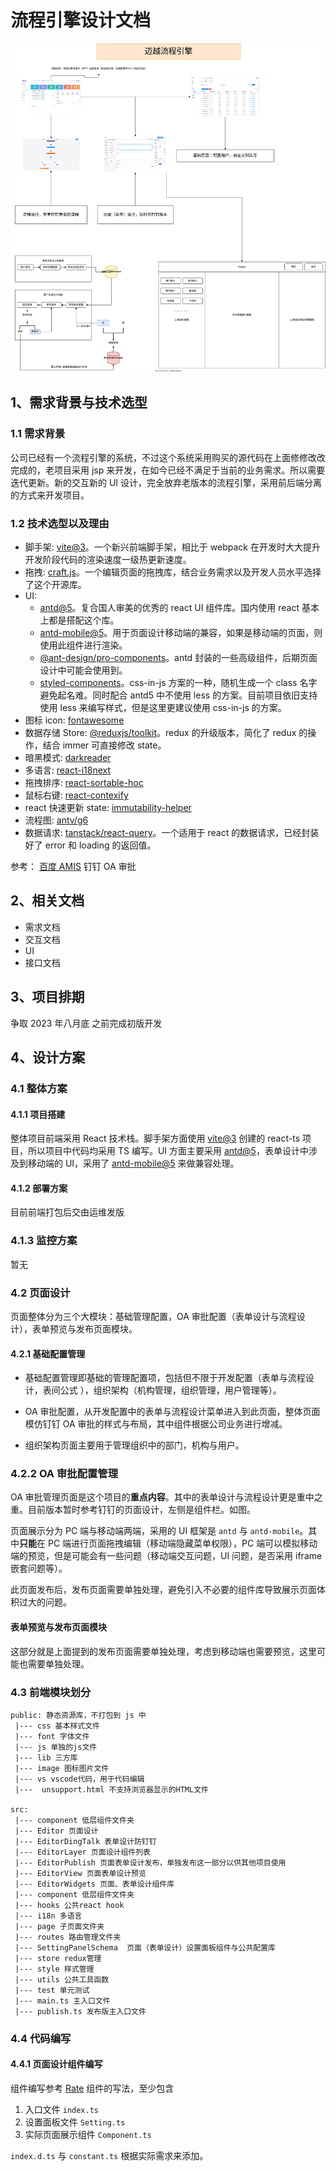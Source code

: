 <!--
 * @Author: 刘玉田 mrliu819@foxmail.com
 * @Date: 2023-04-25 17:04:29
 * @LastEditors: 刘玉田 mrliu819@foxmail.com
 * @LastEditTime: 2023-04-26 15:17:23
 * @Description:
 https://software-system-analysis-and-design.github.io/SE-308/docs/frontend_design.html
 https://tgy.ink/Project/#_2-%E7%9B%B8%E5%85%B3%E6%96%87%E6%A1%A3
 https://juejin.cn/post/7017643726944108558#heading-5
-->

# 流程引擎设计文档

![图](./%E8%BF%88%E8%B6%8A%E6%B5%81%E7%A8%8B%E5%BC%95%E6%93%8E.drawio.svg)

## 1、需求背景与技术选型

### 1.1 需求背景

公司已经有一个流程引擎的系统，不过这个系统采用购买的源代码在上面修修改改完成的，老项目采用 jsp 来开发，在如今已经不满足于当前的业务需求。所以需要迭代更新。新的交互新的 UI 设计，完全放弃老版本的流程引擎，采用前后端分离的方式来开发项目。

### 1.2 技术选型以及理由

- 脚手架: [vite@3](https://cn.vitejs.dev/)。一个新兴前端脚手架，相比于 webpack 在开发时大大提升开发阶段代码的渲染速度一级热更新速度。
- 拖拽: [craft.js](https://github.com/prevwong/craft.js)。一个编辑页面的拖拽库，结合业务需求以及开发人员水平选择了这个开源库。
- UI:
  - [antd@5](https://ant.design/docs/spec/introduce-cn)。复合国人审美的优秀的 react UI 组件库。国内使用 react 基本上都是搭配这个库。
  - [antd-mobile@5](https://mobile.ant.design/zh)。用于页面设计移动端的兼容，如果是移动端的页面，则使用此组件进行渲染。
  - [@ant-design/pro-components](https://procomponents.ant.design/)。antd 封装的一些高级组件，后期页面设计中可能会使用到。
  - [styled-components](https://styled-components.com/)。css-in-js 方案的一种，随机生成一个 class 名字避免起名难。同时配合 antd5 中不使用 less 的方案。目前项目依旧支持使用 less 来编写样式，但是这里更建议使用 css-in-js 的方案。
- 图标 icon: [fontawesome](https://fontawesome.com/)
- 数据存储 Store: [@reduxjs/toolkit](https://redux-toolkit.js.org/)。redux 的升级版本，简化了 redux 的操作，结合 immer 可直接修改 state。
- 暗黑模式: [darkreader](https://github.com/darkreader/darkreader)
- 多语言: [react-i18next](https://react.i18next.com/)
- 拖拽排序: [react-sortable-hoc](https://github.com/clauderic/react-sortable-hoc)
- 鼠标右键: [react-contexify](https://github.com/fkhadra/react-contexify)
- react 快速更新 state: [immutability-helper](https://github.com/kolodny/immutability-helper)
- 流程图: [antv/g6](http://antv.antfin.com/zh-cn/g6/3.x/index.html)
- 数据请求: [tanstack/react-query](https://tanstack.com/)。一个适用于 react 的数据请求，已经封装好了 error 和 loading 的返回值。

参考：
[百度 AMIS](https://aisuda.github.io/amis-editor-demo/#/hello-world)
钉钉 OA 审批

## 2、相关文档

- 需求文档
- 交互文档
- UI
- 接口文档

## 3、项目排期

争取 2023 年八月底 之前完成初版开发

## 4、设计方案

### 4.1 整体方案

#### 4.1.1 项目搭建

整体项目前端采用 React 技术栈。脚手架方面使用 [vite@3](https://cn.vitejs.dev/) 创建的 react-ts 项目，所以项目中代码均采用 TS 编写。UI 方面主要采用 [antd@5](https://ant.design/docs/spec/introduce-cn)，表单设计中涉及到移动端的 UI，采用了 [antd-mobile@5](https://mobile.ant.design/zh) 来做兼容处理。

#### 4.1.2 部署方案

目前前端打包后交由运维发版

### 4.1.3 监控方案

暂无

### 4.2 页面设计

页面整体分为三个大模块：基础管理配置，OA 审批配置（表单设计与流程设计），表单预览与发布页面模块。

#### 4.2.1 基础配置管理

- 基础配置管理即基础的管理配置项，包括但不限于开发配置（表单与流程设计，表间公式 ），组织架构（机构管理，组织管理，用户管理等）。

- OA 审批配置，从开发配置中的表单与流程设计菜单进入到此页面，整体页面模仿钉钉 OA 审批的样式与布局，其中组件根据公司业务进行增减。

- 组织架构页面主要用于管理组织中的部门，机构与用户。

### 4.2.2 OA 审批配置管理

OA 审批管理页面是这个项目的**重点内容**。其中的表单设计与流程设计更是重中之重。目前版本暂时参考钉钉的页面设计，左侧是组件栏。如图。

页面展示分为 PC 端与移动端两端，采用的 UI 框架是 `antd` 与 `antd-mobile`。其中**只能**在 PC 端进行页面拖拽编辑（移动端隐藏菜单权限），PC 端可以模拟移动端的预览，但是可能会有一些问题（移动端交互问题，UI 问题，是否采用 iframe 嵌套问题等）。

此页面发布后，发布页面需要单独处理，避免引入不必要的组件库导致展示页面体积过大的问题。

#### 表单预览与发布页面模块

这部分就是上面提到的发布页面需要单独处理，考虑到移动端也需要预览，这里可能也需要单独处理。

### 4.3 前端模块划分

```plain
public: 静态资源库，不打包到 js 中
 |--- css 基本样式文件
 |--- font 字体文件
 |--- js 单独的js文件
 |--- lib 三方库
 |--- image 图标图片文件
 |--- vs vscode代码，用于代码编辑
 |---  unsupport.html 不支持浏览器显示的HTML文件

src:
 |--- component 低层组件文件夹
 |--- Editor 页面设计
 |--- EditorDingTalk 表单设计防钉钉
 |--- EditorLayer 页面设计组件列表
 |--- EditorPublish 页面表单设计发布，单独发布这一部分以供其他项目使用
 |--- EditorView 页面表单设计预览
 |--- EditorWidgets 页面、表单设计组件库
 |--- component 低层组件文件夹
 |--- hooks 公共react hook
 |--- i18n 多语言
 |--- page 子页面文件夹
 |--- routes 路由管理文件夹
 |--- SettingPanelSchema  页面（表单设计）设置面板组件与公共配置库
 |--- store redux管理
 |--- style 样式管理
 |--- utils 公共工具函数
 |--- test 单元测试
 |--- main.ts 主入口文件
 |--- publish.ts 发布版主入口文件
```

### 4.4 代码编写

#### 4.4.1 页面设计组件编写

组件编写参考 [Rate](/src/EditorWidgets/Form/Rate) 组件的写法，至少包含

1. 入口文件 `index.ts`
2. 设置面板文件 `Setting.ts`
3. 实际页面展示组件 `Component.ts`

`index.d.ts` 与 `constant.ts` 根据实际需求来添加。
